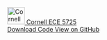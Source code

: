 
<!DOCTYPE html>
<html lang="en-US">
  <head>
    <meta charset="utf-8">
    <title>Sonic Communication - Angus Gibbs and Joao Pedro Carvao - ECE 5725 - Cornell University</title>
    <link rel="stylesheet" href="css/bulma.min.css">
    <link rel="stylesheet" href="css/page.css">
  </head>
  <body>
    <nav class="navbar is-link is-fixed-top">
      <div class="container">
        <div class="navbar-brand">
          <a class="navbar-item" href="#">
            <img src="img/cornell_seal_simple_white.svg" alt="Cornell logo" height="40" width="40">
            Cornell ECE 5725
          </a>
        </div>
        <div class="navbar-menu">
          <div class="navbar-end">
            <span class="navbar-item">
              <a class="button is-success" href="code.zip">
                Download Code
              </a>
            </span>
            <span class="navbar-item">
              <a class="button is-info is-inverted" href="https://github.com/angusgibbs/ece5725-final-project">
                View on GitHub
              </a>
            </span>
          </div>
        </div>
      </div>
</nav>
